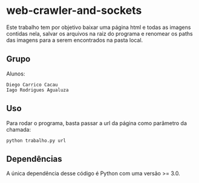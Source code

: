 # web-crawler-and-sockets

Este trabalho tem por objetivo baixar uma página html e todas as imagens contidas nela, salvar os arquivos na raiz do programa e renomear os paths das imagens para a serem encontrados na pasta local.

## Grupo
Alunos: 
```
Diego Carrico Cacau
Iago Rodrigues Agualuza
```

## Uso
Para rodar o programa, basta passar a url da página como parâmetro da chamada:

```
python trabalho.py url
```

## Dependências
A única dependência desse código é Python com uma versão >= 3.0. 